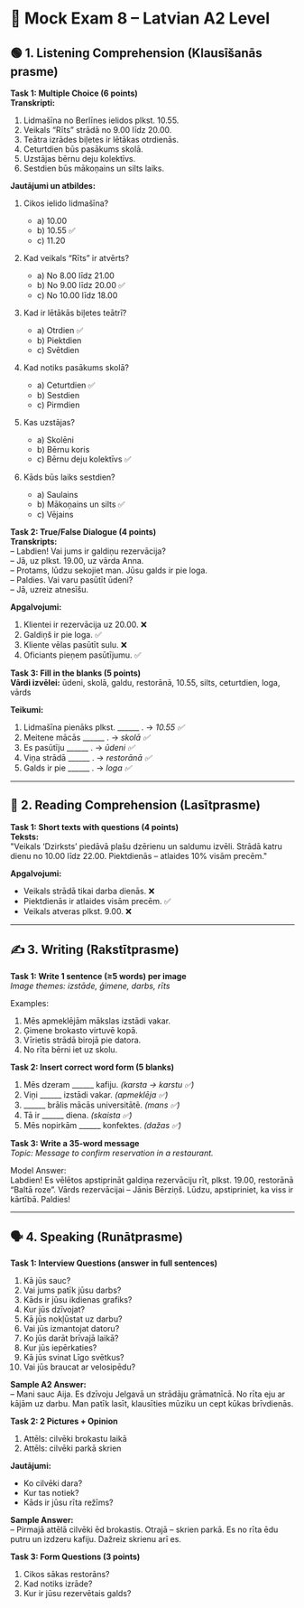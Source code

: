 # 📝 Mock Exam 8 – Latvian A2 Level

## 🟢 1. Listening Comprehension (Klausīšanās prasme)

**Task 1: Multiple Choice (6 points)**  
**Transkripti:**  
1. Lidmašīna no Berlīnes ielidos plkst. 10.55.  
2. Veikals “Rīts” strādā no 9.00 līdz 20.00.  
3. Teātra izrādes biļetes ir lētākas otrdienās.  
4. Ceturtdien būs pasākums skolā.  
5. Uzstājas bērnu deju kolektīvs.  
6. Sestdien būs mākoņains un silts laiks.

**Jautājumi un atbildes:**  
1. Cikos ielido lidmašīna?  
   - a) 10.00  
   - b) 10.55 ✅  
   - c) 11.20  

2. Kad veikals “Rīts” ir atvērts?  
   - a) No 8.00 līdz 21.00  
   - b) No 9.00 līdz 20.00 ✅  
   - c) No 10.00 līdz 18.00  

3. Kad ir lētākās biļetes teātrī?  
   - a) Otrdien ✅  
   - b) Piektdien  
   - c) Svētdien  

4. Kad notiks pasākums skolā?  
   - a) Ceturtdien ✅  
   - b) Sestdien  
   - c) Pirmdien  

5. Kas uzstājas?  
   - a) Skolēni  
   - b) Bērnu koris  
   - c) Bērnu deju kolektīvs ✅  

6. Kāds būs laiks sestdien?  
   - a) Saulains  
   - b) Mākoņains un silts ✅  
   - c) Vējains

**Task 2: True/False Dialogue (4 points)**  
**Transkripts:**  
– Labdien! Vai jums ir galdiņu rezervācija?  
– Jā, uz plkst. 19.00, uz vārda Anna.  
– Protams, lūdzu sekojiet man. Jūsu galds ir pie loga.  
– Paldies. Vai varu pasūtīt ūdeni?  
– Jā, uzreiz atnesīšu.

**Apgalvojumi:**  
1. Klientei ir rezervācija uz 20.00. ❌  
2. Galdiņš ir pie loga. ✅  
3. Kliente vēlas pasūtīt sulu. ❌  
4. Oficiants pieņem pasūtījumu. ✅

**Task 3: Fill in the blanks (5 points)**  
**Vārdi izvēlei:** ūdeni, skolā, galdu, restorānā, 10.55, silts, ceturtdien, loga, vārds

**Teikumi:**  
1. Lidmašīna pienāks plkst. ______ . → *10.55 ✅*  
2. Meitene mācās ______ . → *skolā ✅*  
3. Es pasūtīju ______ . → *ūdeni ✅*  
4. Viņa strādā ______ . → *restorānā ✅*  
5. Galds ir pie ______ . → *loga ✅*

---

## 📖 2. Reading Comprehension (Lasītprasme)

**Task 1: Short texts with questions (4 points)**  
**Teksts:**  
"Veikals ‘Dzirksts’ piedāvā plašu dzērienu un saldumu izvēli. Strādā katru dienu no 10.00 līdz 22.00. Piektdienās – atlaides 10% visām precēm."

**Apgalvojumi:**  
- Veikals strādā tikai darba dienās. ❌  
- Piektdienās ir atlaides visām precēm. ✅  
- Veikals atveras plkst. 9.00. ❌

---

## ✍️ 3. Writing (Rakstītprasme)

**Task 1: Write 1 sentence (≥5 words) per image**  
*Image themes: izstāde, ģimene, darbs, rīts*

Examples:  
1. Mēs apmeklējām mākslas izstādi vakar.  
2. Ģimene brokasto virtuvē kopā.  
3. Vīrietis strādā birojā pie datora.  
4. No rīta bērni iet uz skolu.

**Task 2: Insert correct word form (5 blanks)**  
1. Mēs dzeram ______ kafiju. *(karsta → karstu ✅)*  
2. Viņi ______ izstādi vakar. *(apmeklēja ✅)*  
3. ______ brālis mācās universitātē. *(mans ✅)*  
4. Tā ir ______ diena. *(skaista ✅)*  
5. Mēs nopirkām ______ konfektes. *(dažas ✅)*

**Task 3: Write a 35-word message**  
*Topic: Message to confirm reservation in a restaurant.*

Model Answer:  
Labdien! Es vēlētos apstiprināt galdiņa rezervāciju rīt, plkst. 19.00, restorānā “Baltā roze”. Vārds rezervācijai – Jānis Bērziņš. Lūdzu, apstipriniet, ka viss ir kārtībā. Paldies!

---

## 🗣 4. Speaking (Runātprasme)

**Task 1: Interview Questions (answer in full sentences)**  
1. Kā jūs sauc?  
2. Vai jums patīk jūsu darbs?  
3. Kāds ir jūsu ikdienas grafiks?  
4. Kur jūs dzīvojat?  
5. Kā jūs nokļūstat uz darbu?  
6. Vai jūs izmantojat datoru?  
7. Ko jūs darāt brīvajā laikā?  
8. Kur jūs iepērkaties?  
9. Kā jūs svinat Līgo svētkus?  
10. Vai jūs braucat ar velosipēdu?

**Sample A2 Answer:**  
– Mani sauc Aija. Es dzīvoju Jelgavā un strādāju grāmatnīcā. No rīta eju ar kājām uz darbu. Man patīk lasīt, klausīties mūziku un cept kūkas brīvdienās.

**Task 2: 2 Pictures + Opinion**  
1. Attēls: cilvēki brokastu laikā  
2. Attēls: cilvēki parkā skrien

**Jautājumi:**  
- Ko cilvēki dara?  
- Kur tas notiek?  
- Kāds ir jūsu rīta režīms?

**Sample Answer:**  
– Pirmajā attēlā cilvēki ēd brokastis. Otrajā – skrien parkā. Es no rīta ēdu putru un izdzeru kafiju. Dažreiz skrienu arī es.

**Task 3: Form Questions (3 points)**  
1. Cikos sākas restorāns?  
2. Kad notiks izrāde?  
3. Kur ir jūsu rezervētais galds?